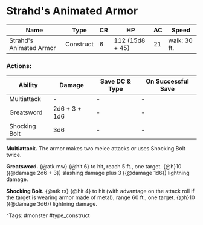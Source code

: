# Strahd's Animated Armor

| Name | Type | CR | HP | AC | Speed |
|------|------|----|----|----|-------|
| Strahd's Animated Armor | Construct | 6 | 112 (15d8 + 45) | 21 | walk: 30 ft. |

### Actions:

| Ability | Damage | Save DC & Type | On Successful Save |
|---------|--------|----------------|--------------------|
| Multiattack | - | - | - |
| Greatsword | 2d6 + 3 + 1d6 | - | - |
| Shocking Bolt | 3d6 | - | - |


**Multiattack.** The armor makes two melee attacks or uses Shocking Bolt twice.

**Greatsword.** {@atk mw} {@hit 6} to hit, reach 5 ft., one target. {@h}10 ({@damage 2d6 + 3}) slashing damage plus 3 ({@damage 1d6}) lightning damage.

**Shocking Bolt.** {@atk rs} {@hit 4} to hit (with advantage on the attack roll if the target is wearing armor made of metal), range 60 ft., one target. {@h}10 ({@damage 3d6}) lightning damage.

^Tags: #monster #type_construct